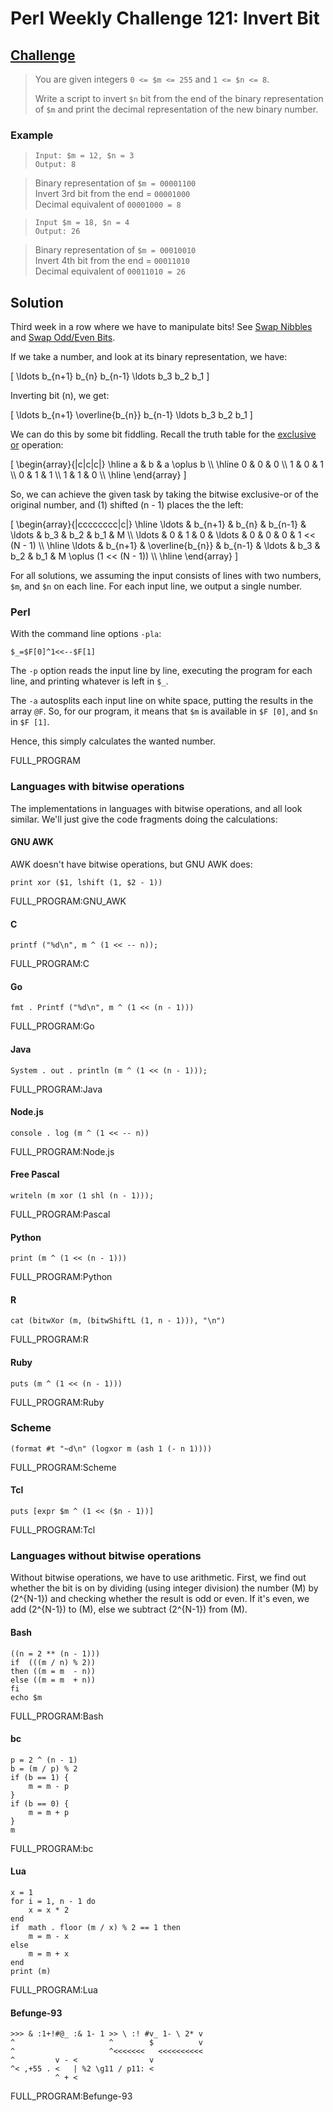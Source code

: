 # Perl Weekly Challenge 121: Invert Bit

## [Challenge][task1]
> You are given integers `0 <= $m <= 255` and `1 <= $n <= 8`.
> 
> Write a script to invert `$n` bit from the end of the binary
> representation of `$m` and print the decimal representation of
> the new binary number.
> 


### Example
>     Input: $m = 12, $n = 3
>     Output: 8

> Binary representation of `$m = 00001100`<br>
> Invert 3rd bit from the end = `00001000`<br>
> Decimal equivalent of `00001000 = 8`

>     Input $m = 18, $n = 4
>     Output: 26

> Binary representation of `$m = 00010010`<br>
> Invert 4th bit from the end = `00011010`<br>
> Decimal equivalent of `00011010 = 26`


## Solution

Third week in a row where we have to manipulate bits! See
[Swap Nibbles](week-119-1.html) and [Swap Odd/Even Bits](week-120-1.html).

If we take a number, and look at its binary representation, we have:

\[ \ldots b_{n+1} b_{n} b_{n-1} \ldots b_3 b_2 b_1 \]

Inverting bit \(n\), we get:

\[ \ldots b_{n+1} \overline{b_{n}} b_{n-1} \ldots b_3 b_2 b_1 \]

We can do this by some bit fiddling. Recall the truth table for the
[exclusive or](#wiki:Bitwise_operation#XOR) operation:

\[  \begin{array}{|c|c|c|}
    \hline
    a & b & a \oplus b \\\\
    \hline
    0 & 0 & 0 \\\\
    1 & 0 & 1 \\\\
    0 & 1 & 1 \\\\
    1 & 1 & 0 \\\\
    \hline
    \end{array} \]

So, we can achieve the given task by taking the bitwise exclusive-or
of the original number, and \(1\) shifted \(n - 1\) places the the left:

\[ \begin{array}{|cccccccc|c|}
     \hline
     \ldots & b_{n+1} & b_{n} & b_{n-1} & \ldots & b_3 & b_2 & b_1 &
        M  \\\\
     \ldots &    0    &   1   &    0    & \ldots &  0  &  0  &  0  &
        1 << (N - 1) \\\\
     \hline
     \ldots & b_{n+1} & \overline{b_{n}} & b_{n-1} & \ldots & b_3 & b_2 & b_1 &
        M \oplus (1 << (N - 1)) \\\\
     \hline 
   \end{array} \]


For all solutions, we assuming the input consists of lines with
two numbers, `$m`, and `$n` on each line. For each input line, we output
a single number.

### Perl

With the command line options `-pla`:

~~~~
$_=$F[0]^1<<--$F[1]
~~~~

The `-p` option reads the input line by line, executing the program
for each line, and printing whatever is left in `$_`.

The `-a` autosplits each input line on white space, putting the
results in the array `@F`. So, for our program, it means that
`$m` is available in `$F [0]`, and `$n` in `$F [1]`.

Hence, this simply calculates the wanted number.

FULL_PROGRAM

### Languages with bitwise operations

The implementations in languages with bitwise operations, and all 
look similar. We'll just give the code fragments doing the calculations:

#### GNU AWK

AWK doesn't have bitwise operations, but GNU AWK does:

~~~~
print xor ($1, lshift (1, $2 - 1))
~~~~

FULL_PROGRAM:GNU_AWK

#### C

~~~~
printf ("%d\n", m ^ (1 << -- n));
~~~~

FULL_PROGRAM:C

#### Go

~~~~
fmt . Printf ("%d\n", m ^ (1 << (n - 1)))
~~~~

FULL_PROGRAM:Go

#### Java

~~~~
System . out . println (m ^ (1 << (n - 1)));
~~~~

FULL_PROGRAM:Java

#### Node.js

~~~~
console . log (m ^ (1 << -- n))
~~~~

FULL_PROGRAM:Node.js

#### Free Pascal

~~~~
writeln (m xor (1 shl (n - 1)));
~~~~

FULL_PROGRAM:Pascal

#### Python

~~~~
print (m ^ (1 << (n - 1)))
~~~~

FULL_PROGRAM:Python

#### R

~~~~
cat (bitwXor (m, (bitwShiftL (1, n - 1))), "\n")
~~~~

FULL_PROGRAM:R

#### Ruby

~~~~
puts (m ^ (1 << (n - 1)))
~~~~

FULL_PROGRAM:Ruby

### Scheme

~~~~
(format #t "~d\n" (logxor m (ash 1 (- n 1))))
~~~~

FULL_PROGRAM:Scheme

#### Tcl

~~~~
puts [expr $m ^ (1 << ($n - 1))]
~~~~

FULL_PROGRAM:Tcl

### Languages without bitwise operations

Without bitwise operations, we have to use arithmetic. First, we find
out whether the bit is on by dividing (using integer division)
the number \(M\) by \(2^{N-1}\)
and checking whether the result is odd or even. If it's even, we add
\(2^{N-1}\) to \(M\), else we subtract \(2^{N-1}\) from \(M\).

#### Bash

~~~~
((n = 2 ** (n - 1)))
if  (((m / n) % 2))
then ((m = m  - n))
else ((m = m  + n))
fi
echo $m
~~~~

FULL_PROGRAM:Bash

#### bc

~~~~
p = 2 ^ (n - 1)
b = (m / p) % 2
if (b == 1) {
    m = m - p
}
if (b == 0) {
    m = m + p
}
m
~~~~

FULL_PROGRAM:bc

#### Lua

~~~~
x = 1
for i = 1, n - 1 do
    x = x * 2
end
if  math . floor (m / x) % 2 == 1 then
    m = m - x
else
    m = m + x
end
print (m)
~~~~

FULL_PROGRAM:Lua


#### Befunge-93

~~~~
>>> & :1+!#@_ :& 1- 1 >> \ :! #v_ 1- \ 2* v
^                     ^        $          v
^                     ^<<<<<<<   <<<<<<<<<<
^         v - <                v
^< ,+55 . <   | %2 \g11 / p11: <
          ^ + <
~~~~

FULL_PROGRAM:Befunge-93

[task1]: https://theweeklychallenge.org/blog/perl-weekly-challenge-121/#TASK1

